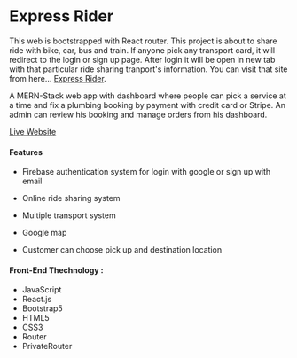 # Express Rider

This web is bootstrapped with React router. This project is about to share ride with bike, car, bus and train. If anyone pick any transport card, it will redirect to the login or sign up page. After login it will be open in new tab with that particular ride sharing tranport's information. 
You can visit that site from here... [Express Rider](https://express-rider.netlify.app/).



A MERN-Stack web app with dashboard where people can pick a service at a time and fix a plumbing booking by payment with credit card or Stripe. An admin can review his booking and manage orders from his dashboard.

[Live Website](https://express-rider.netlify.app/)


#### Features
- Firebase authentication system for login with google or sign up with email

- Online ride sharing system

- Multiple transport system

- Google map

- Customer can choose pick up and destination location



#### Front-End Thechnology :
- JavaScript
- React.js
- Bootstrap5
- HTML5
- CSS3
- Router 
- PrivateRouter








